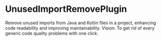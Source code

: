 # UnusedImportRemovePlugin
Remove unused imports from Java and Kotlin files in a project, enhancing code readability and improving maintainability.         Vision: To get rid of every generic code quality problems with one click.
